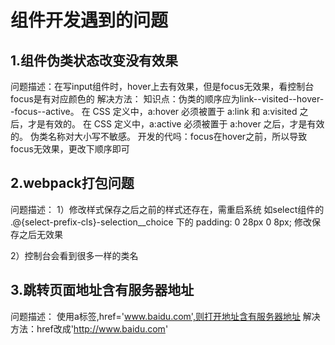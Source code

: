 # 组件开发遇到的问题

## 1.组件伪类状态改变没有效果
问题描述：在写input组件时，hover上去有效果，但是focus无效果，看控制台focus是有对应颜色的
解决方法：
知识点：伪类的顺序应为link--visited--hover--focus--active。
在 CSS 定义中，a:hover 必须被置于 a:link 和 a:visited 之后，才是有效的。
在 CSS 定义中，a:active 必须被置于 a:hover 之后，才是有效的。
伪类名称对大小写不敏感。
开发的代吗：focus在hover之前，所以导致focus无效果，更改下顺序即可

## 2.webpack打包问题
问题描述：
1）修改样式保存之后之前的样式还存在，需重启系统
如select组件的 .@{select-prefix-cls}-selection__choice 下的
padding: 0 28px 0 8px; 修改保存之后无效果

2）控制台会看到很多一样的类名

## 3.跳转页面地址含有服务器地址
问题描述： 使用a标签,href='www.baidu.com',则打开地址含有服务器地址
解决方法：href改成'http://www.baidu.com'

